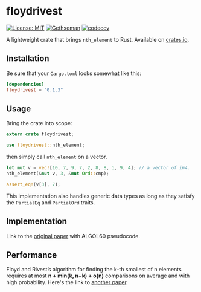 # floydrivest

[![License: MIT](https://img.shields.io/badge/License-MIT-yellow.svg)](https://opensource.org/licenses/MIT)
[![Gethseman](https://circleci.com/gh/Gethseman/floydrivest.svg?style=shield)](https://app.circleci.com/pipelines/github/Gethseman/floydrivest)
[![codecov](https://codecov.io/gh/Gethseman/floydrivest/branch/master/graph/badge.svg)](https://codecov.io/gh/Gethseman/floydrivest)

A lightweight crate that brings `nth_element` to Rust. Available on [crates.io](https://crates.io/crates/floydrivest).

## Installation 

Be sure that your `Cargo.toml` looks somewhat like this:
```toml
[dependencies]
floydrivest = "0.1.3"
```
## Usage

Bring the crate into scope:

```rust
extern crate floydrivest;

use floydrivest::nth_element;
```
then  simply call `nth_element` on a vector.

```rust
let mut v = vec![10, 7, 9, 7, 2, 8, 8, 1, 9, 4]; // a vector of i64.
nth_element(&mut v, 3, &mut Ord::cmp);

assert_eq!(v[3], 7);
```

This implementation also handles generic data types as long as they satisfy the `PartialEq` and `PartialOrd` traits.

## Implementation

Link to the [original paper](http://citeseerx.ist.psu.edu/viewdoc/download?doi=10.1.1.309.7108&rep=rep1&type=pdf) with ALGOL60 pseudocode.

## Performance

Floyd and Rivest’s algorithm for finding the k-th smallest of n elements requires at most __n + min(k, n−k) + o(n)__ comparisons on average and with high probability. Here's the link to [another paper](https://pdf.sciencedirectassets.com/271538/1-s2.0-S0304397505X06053/1-s2.0-S0304397505004081/main.pdf?X-Amz-Security-Token=IQoJb3JpZ2luX2VjEFAaCXVzLWVhc3QtMSJHMEUCIQDl%2F9cPuNXqSVgoeYJ99N9%2FR1fZEziJbYxXKIsoJ7FVTwIgYGDaDtCQwiGSl0PU6cE5yOK3CV%2Bm8CgqJhONLCT%2BBtIqtAMIKRADGgwwNTkwMDM1NDY4NjUiDBlhPv3vVEGQm4qiJyqRA7aLGldU3%2BiSKo9b6xM2nAEyZjlHOjtF0ktwUnfdGsEgZzgO2IYnEb4z01M64Vhipoopsc5hd7pLyYJZuW2M9Gw291mK7IZz%2FC3PJjGs%2BNYgBJRm%2Fwm%2FKEsm7jWCgPv2oUK55xFO2ZXFPPcNFzauDNkqebUtlrj5lglM7f68PSIDKlPTbzH6V108p7E2dI%2BRBBRg6AZpZdSIYIXzv0miVkwjAUBIEyEz4%2B4E3JQGwhj2lKz5nfeA713w2u2WWH779Sg1Ti6zxAHmoZo5R3x7srDCJWvBEGevqBzqRKpeIZGzANiJKqUHNnXNt7mdcY4GU0KrC62wdRkmhky5n4ab1EqLL5m793GgIItVAggR7N5gE%2FoyYR7Oee6%2FZeibLwSoJyRZgZj7I%2FQkcADKUOZTyGRDwNKBlErZrhpNcloOSp3F2W6OpqMXRQvbFlXyamexfk11exiuddhQqyi4yLYsd6LvMcCyQFsqd98HNQWK4qbzhTcZa%2B2lZdU%2FJ8a9iWsI0Z9ujUmkrEo1TAkXWPmuSHw6MN%2FQvvkFOusBVthNwgsUEim4JYbkDmzbucbRCpecT34O148zcYrftPNWZ1M14gI6pL3Y7Jzf1jJoIDjlJamRqgKxQfEFuMKlmW%2Fc2D5MbFrgUla7ewXuPsIYaDknTA227PQGzmeao45aYktYnEP0nw41W%2FDTlPxmqFf9J35uwne4BSYZjmPRyiD3Svy6n9EA%2F2ZzJlDh9OuKHHMtsC5hNEWAvEQbcy15lBgLZhEf1ZylwC7PI8R7q6wPnK3C2OGinMYu2vuwS0cmMhrAB7C0IY0Xuu68fDGofPGp6pnFjnjq%2FNurq3%2BenRw1cPG2eYPKEXhWwg%3D%3D&X-Amz-Algorithm=AWS4-HMAC-SHA256&X-Amz-Date=20200809T075125Z&X-Amz-SignedHeaders=host&X-Amz-Expires=300&X-Amz-Credential=ASIAQ3PHCVTY6TADYCRC%2F20200809%2Fus-east-1%2Fs3%2Faws4_request&X-Amz-Signature=9d7ddacf9fa23c5dceebfc032db6f212dd18cea0f63e0b4693f63d7cf795bbf1&hash=fa70d2d7494148faece1fa7d317c6d39127465a0e9cbaa204fa1423f5fdf85a1&host=68042c943591013ac2b2430a89b270f6af2c76d8dfd086a07176afe7c76c2c61&pii=S0304397505004081&tid=spdf-eef374c0-5cab-40f8-be65-cde644439ebb&sid=23bf34414d6ab740a758d979eb54cef1d3adgxrqb&type=client1).
